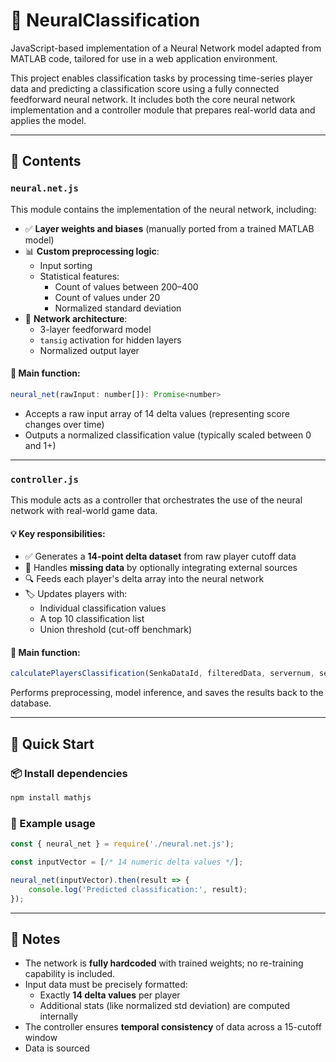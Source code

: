 # 🧠 NeuralClassification

JavaScript-based implementation of a Neural Network model adapted from MATLAB code, tailored for use in a web application environment.

This project enables classification tasks by processing time-series player data and predicting a classification score using a fully connected feedforward neural network. 
It includes both the core neural network implementation and a controller module that prepares real-world data and applies the model.

---

## 📁 Contents

### `neural.net.js`

This module contains the implementation of the neural network, including:

- ✅ **Layer weights and biases** (manually ported from a trained MATLAB model)
- 📊 **Custom preprocessing logic**:
  - Input sorting
  - Statistical features:
    - Count of values between 200–400
    - Count of values under 20
    - Normalized standard deviation
- 🧠 **Network architecture**:
  - 3-layer feedforward model
  - `tansig` activation for hidden layers
  - Normalized output layer

#### 🔧 Main function:
```js
neural_net(rawInput: number[]): Promise<number>
```

- Accepts a raw input array of 14 delta values (representing score changes over time)
- Outputs a normalized classification value (typically scaled between 0 and 1+)

---

### `controller.js`

This module acts as a controller that orchestrates the use of the neural network with real-world game data.

#### 💡 Key responsibilities:
- ✅ Generates a **14-point delta dataset** from raw player cutoff data
- 🔄 Handles **missing data** by optionally integrating external sources
- 🔍 Feeds each player's delta array into the neural network
- 🏷 Updates players with:
  - Individual classification values
  - A top 10 classification list
  - Union threshold (cut-off benchmark)

#### 🔧 Main function:
```js
calculatePlayersClassification(SenkaDataId, filteredData, servernum, servername): Promise<void>
```

Performs preprocessing, model inference, and saves the results back to the database.

---

## 🚀 Quick Start

### 📦 Install dependencies

```bash
npm install mathjs
```

### 🧪 Example usage

```js
const { neural_net } = require('./neural.net.js');

const inputVector = [/* 14 numeric delta values */];

neural_net(inputVector).then(result => {
    console.log('Predicted classification:', result);
});
```

---

## 📌 Notes

- The network is **fully hardcoded** with trained weights; no re-training capability is included.
- Input data must be precisely formatted:
  - Exactly **14 delta values** per player
  - Additional stats (like normalized std deviation) are computed internally
- The controller ensures **temporal consistency** of data across a 15-cutoff window
- Data is sourced
